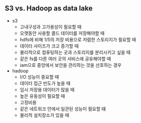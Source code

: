 ## S3 vs. Hadoop as data lake

- s3
  - 고내구성과 고가용성이 필요할 때
  - 오랫동안 사용할 콜드 데이터를 저장해야할 때
  - hdfs에 비해 1/5의 저장 비용으로 저렴한 스토리지가 필요할 때
  - 데이터 사이즈가 크고 증가할 때
  - 물리적으로 컴퓨팅하는 곳과 스토리지를 분리시키고 싶을 때
  - 같은 fs를 다른 여러 곳의 서비스에 공유해야할 때
  - iam으로 중앙에서 보안을 관리하는 것을 선호하는 경우
- hadoop
  - I/O 성능이 중요할 때
  - 데이터 접근 빈도가 높을 때
  - 임시 저장용 데이터가 많을 때
  - 높은 유동성이 필요할 때
  - 고정비용
  - 같은 네트워크 안에서 일관된 성능이 필요할 떄
  - 물리적 설치장소가 있을 때
